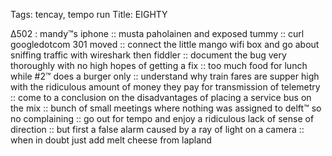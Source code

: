 Tags: tencay, tempo run
Title: EIGHTY
  
∆502 : mandy™s iphone :: musta paholainen and exposed tummy :: curl googledotcom 301 moved :: connect the little mango wifi box and go about sniffing traffic with wireshark then fiddler :: document the bug very thoroughly with no high hopes of getting a fix :: too much food for lunch while #2™ does a burger only :: understand why train fares are supper high with the ridiculous amount of money they pay for transmission of telemetry :: come to a conclusion on the disadvantages of placing a service bus on the mix :: bunch of small meetings where nothing was assigned to delft™ so no complaining :: go out for tempo and enjoy a ridiculous lack of sense of direction :: but first a false alarm caused by a ray of light on a camera :: when in doubt just add melt cheese from lapland